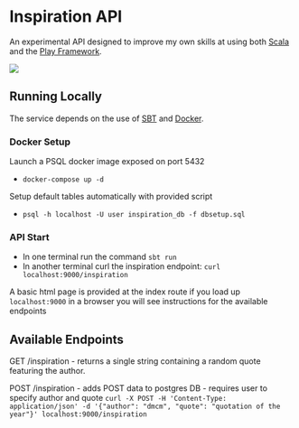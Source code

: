 # Inspiration API

An experimental API designed to improve my own skills at using both [Scala](https://www.scala-lang.org/) and the [Play Framework](https://www.playframework.com/).

<img src="https://www.runsociety.com/wp-content/uploads/2012/04/30-Inspirational-Posters-For-Runners-thumb-960x540.jpg"/>

## Running Locally

The service depends on the use of [SBT](https://www.scala-sbt.org/) and [Docker](https://www.docker.com/).

### Docker Setup

Launch a PSQL docker image exposed on port 5432
- `docker-compose up -d`

Setup default tables automatically with provided script
- `psql -h localhost -U user inspiration_db -f dbsetup.sql`

### API Start

- In one terminal run the command `sbt run`
- In another terminal curl the inspiration endpoint: `curl localhost:9000/inspiration`

A basic html page is provided at the index route if you load up `localhost:9000` in a browser you will see instructions for the available endpoints

## Available Endpoints

GET
/inspiration - returns a single string containing a random quote featuring the author.

POST
/inspiration - adds POST data to postgres DB - requires user to specify author and quote
`curl -X POST -H 'Content-Type: application/json' -d '{"author": "dmcm", "quote": "quotation of the year"}' localhost:9000/inspiration`
